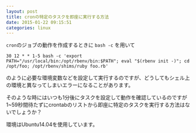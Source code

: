 ```yaml
---
layout: post
title: cronの特定のタスクを即座に実行する方法
date: 2015-01-22 09:15:51
categories: linux
---
```

<p><code>cron</code>のジョブの動作を作成するときに <code>bash -c</code> を用いて</p>

```
30 12 * * 1-5 bash -c 'export PATH="/usr/local/bin:/opt/rbenv/bin:$PATH"; eval "$(rbenv init -)"; cd /opt/foo; /opt/rbenv/shims/ruby foo.rb'
```

<p>のように必要な環境変数などを設定して実行するのですが、どうしてもシェル上の環境と異なってしまいエラーになることがあります。</p>

<p>そのような時にはいつも1分後にタスクを設定して動作を確認しているのですが 1~59秒間待たずにcrontabのリストから即座に特定のタスクを実行する方法はないでしょうか？</p>

<p>環境はUbuntu14.04を使用しています。</p>
